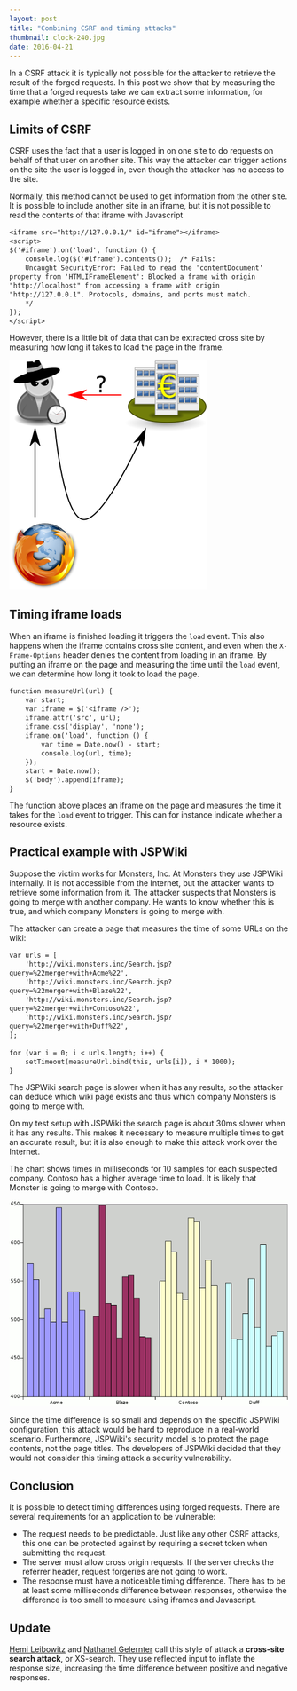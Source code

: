```yaml
---
layout: post
title: "Combining CSRF and timing attacks"
thumbnail: clock-240.jpg
date: 2016-04-21
---
```


In a CSRF attack it is typically not possible for the attacker to retrieve the result of the forged requests. In this post we show that by measuring the time that a forged requests take we can extract some information, for example whether a specific resource exists.

## Limits of CSRF

CSRF uses the fact that a user is logged in on one site to do requests on behalf of that user on another site. This way the attacker can trigger actions on the site the user is logged in, even though the attacker has no access to the site.

Normally, this method cannot be used to get information from the other site. It is possible to include another site in an iframe, but it is not possible to read the contents of that iframe with Javascript

    <iframe src="http://127.0.0.1/" id="iframe"></iframe>
    <script>
    $('#iframe').on('load', function () {
        console.log($('#iframe').contents());  /* Fails:
        Uncaught SecurityError: Failed to read the 'contentDocument' property from 'HTMLIFrameElement': Blocked a frame with origin "http://localhost" from accessing a frame with origin "http://127.0.0.1". Protocols, domains, and ports must match.
        */
    });
    </script>

However, there is a little bit of data that can be extracted cross site by measuring how long it takes to load the page in the iframe.

![Can an attacker retrieve a result from another site with CSRF?](/images/csrf-timing.png)

## Timing iframe loads

When an iframe is finished loading it triggers the `load` event. This also happens when the iframe contains cross site content, and even when the `X-Frame-Options` header denies the content from loading in an iframe. By putting an iframe on the page and measuring the time until the `load` event, we can determine how long it took to load the page.

    function measureUrl(url) {
        var start;
        var iframe = $('<iframe />');
        iframe.attr('src', url);
        iframe.css('display', 'none');
        iframe.on('load', function () {
            var time = Date.now() - start;
            console.log(url, time);
        });
        start = Date.now();
        $('body').append(iframe);
    }

The function above places an iframe on the page and measures the time it takes for the `load` event to trigger. This can for instance indicate whether a resource exists.

## Practical example with JSPWiki

Suppose the victim works for Monsters, Inc. At Monsters they use JSPWiki internally. It is not accessible from the Internet, but the attacker wants to retrieve some information from it. The attacker suspects that Monsters is going to merge with another company. He wants to know whether this is true, and which company Monsters is going to merge with.

The attacker can create a page that measures the time of some URLs on the wiki:

    var urls = [
        'http://wiki.monsters.inc/Search.jsp?query=%22merger+with+Acme%22',
        'http://wiki.monsters.inc/Search.jsp?query=%22merger+with+Blaze%22',
        'http://wiki.monsters.inc/Search.jsp?query=%22merger+with+Contoso%22',
        'http://wiki.monsters.inc/Search.jsp?query=%22merger+with+Duff%22',
    ];

    for (var i = 0; i < urls.length; i++) {
        setTimeout(measureUrl.bind(this, urls[i]), i * 1000);
    }

The JSPWiki search page is slower when it has any results, so the attacker can deduce which wiki page exists and thus which company Monsters is going to merge with.

On my test setup with JSPWiki the search page is about 30ms slower when it has any results. This makes it necessary to measure multiple times to get an accurate result, but it is also enough to make this attack work over the Internet.

The chart shows times in milliseconds for 10 samples for each suspected company. Contoso has a higher average time to load. It is likely that Monster is going to merge with Contoso.

![Searching for Contoso shows a higher average time to load](/images/merger-timing-graph.png)

Since the time difference is so small and depends on the specific JSPWiki configuration, this attack would be hard to reproduce in a real-world scenario. Furthermore, JSPWiki's security model is to protect the page contents, not the page titles. The developers of JSPWiki decided that they would not consider this timing attack a security vulnerability.

## Conclusion

It is possible to detect timing differences using forged requests. There are several requirements for an application to be vulnerable:

* The request needs to be predictable. Just like any other CSRF attacks, this one can be protected against by requiring a secret token when submitting the request.
* The server must allow cross origin requests. If the server checks the referrer header, request forgeries are not going to work.
* The response must have a noticeable timing difference. There has to be at least some milliseconds difference between responses, otherwise the difference is too small to measure using iframes and Javascript.

## Update

[Hemi Leibowitz](https://www.owasp.org/index.php/AppSec_Israel_2015_Presentations#Cross-Site_Search_Attacks) and [Nathanel Gelernter](https://www.blackhat.com/us-16/briefings.html#timing-attacks-have-never-been-so-practical-advanced-cross-site-search-attacks) call this style of attack a **cross-site search attack**, or XS-search. They use reflected input to inflate the response size, increasing the time difference between positive and negative responses.
